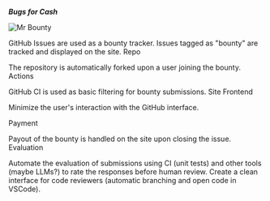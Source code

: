 ***Bugs for Cash***


![Mr Bounty](https://github.com/Devkolt/bounty-hunter-demo/assets/97581271/6efe77c2-c925-42dc-b3d8-5dfe08b2c549)



GitHub Issues are used as a bounty tracker.
Issues tagged as "bounty" are tracked and displayed on the site.
Repo

The repository is automatically forked upon a user joining the bounty.
Actions

GitHub CI is used as basic filtering for bounty submissions.
Site Frontend

Minimize the user's interaction with the GitHub interface.

Payment

Payout of the bounty is handled on the site upon closing the issue.
Evaluation

Automate the evaluation of submissions using CI (unit tests) and other tools (maybe LLMs?) to rate the responses before human review.
Create a clean interface for code reviewers (automatic branching and open code in VSCode).
